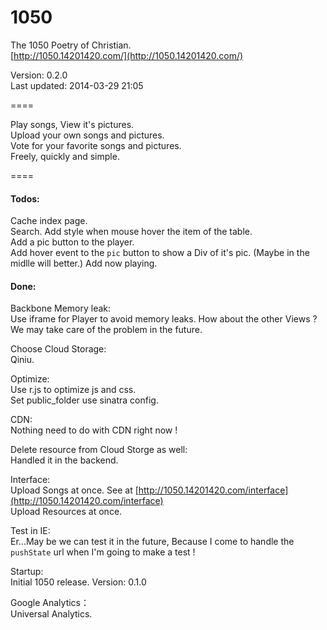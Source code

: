 1050
====

The 1050 Poetry of Christian.  
[http://1050.14201420.com/](http://1050.14201420.com/)

Version: 0.2.0  
Last updated: 2014-03-29 21:05

====

Play songs, View it's pictures.  
Upload your own songs and pictures.  
Vote for your favorite songs and pictures.  
Freely, quickly and simple.  

====

#### Todos:  

Cache index page.  
Search.
Add style when mouse hover the item of the table.  
Add a pic button to the player.  
Add hover event to the `pic` button to show a Div of it's pic.  (Maybe in the midlle will better.)
Add now playing. 

#### Done:  

Backbone Memory leak:  
Use iframe for Player to avoid memory leaks. How about the other Views ? We may take care of the problem in the future.  

Choose Cloud Storage:  
Qiniu.

Optimize:  
Use r.js to optimize js and css.  
Set public_folder use sinatra config.  

CDN:  
Nothing need to do with CDN right now !  

Delete resource from Cloud Storge as well:  
Handled it in the backend.  

Interface:  
Upload Songs at once. See at [http://1050.14201420.com/interface](http://1050.14201420.com/interface)  
Upload Resources at once.  

Test in IE:  
Er...May be we can test it in the future, Because I come to handle the `pushState` url when I'm going to make a test !

Startup:  
Initial 1050 release. Version: 0.1.0  

Google Analytics：  
Universal Analytics.  



